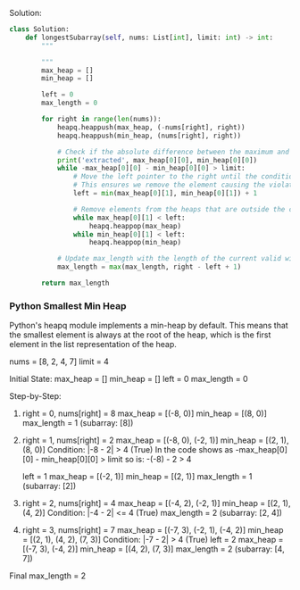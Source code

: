 
Solution:

```python
class Solution:
    def longestSubarray(self, nums: List[int], limit: int) -> int:
        """   

        """
        max_heap = []
        min_heap = []

        left = 0
        max_length = 0

        for right in range(len(nums)):
            heapq.heappush(max_heap, (-nums[right], right))
            heapq.heappush(min_heap, (nums[right], right))

            # Check if the absolute difference between the maximum and minimum values in the current window exceeds the limit
            print('extracted', max_heap[0][0], min_heap[0][0])
            while -max_heap[0][0] - min_heap[0][0] > limit:
                # Move the left pointer to the right until the condition is satisfied.
                # This ensures we remove the element causing the violation
                left = min(max_heap[0][1], min_heap[0][1]) + 1

                # Remove elements from the heaps that are outside the current window
                while max_heap[0][1] < left:
                    heapq.heappop(max_heap)
                while min_heap[0][1] < left:
                    heapq.heappop(min_heap)

            # Update max_length with the length of the current valid window
            max_length = max(max_length, right - left + 1)

        return max_length
```

### Python Smallest Min Heap

 Python's heapq module implements a min-heap by default. This means that the smallest element is always at the root of the heap, which is the first element in the list representation of the heap.

nums = [8, 2, 4, 7]
limit = 4

Initial State:
max_heap = []
min_heap = []
left = 0
max_length = 0

Step-by-Step:

1. right = 0, nums[right] = 8
   max_heap = [(-8, 0)]
   min_heap = [(8, 0)]
   max_length = 1 (subarray: [8])

2. right = 1, nums[right] = 2
   max_heap = [(-8, 0), (-2, 1)]
   min_heap = [(2, 1), (8, 0)]
   Condition: |-8 - 2| > 4 (True) 
   In the code shows as -max_heap[0][0] - min_heap[0][0] > limit
   so is: -(-8) - 2 > 4
   
   left = 1
   max_heap = [(-2, 1)]
   min_heap = [(2, 1)]
   max_length = 1 (subarray: [2])

3. right = 2, nums[right] = 4
   max_heap = [(-4, 2), (-2, 1)]
   min_heap = [(2, 1), (4, 2)]
   Condition: |-4 - 2| <= 4 (True)
   max_length = 2 (subarray: [2, 4])

4. right = 3, nums[right] = 7
   max_heap = [(-7, 3), (-2, 1), (-4, 2)]
   min_heap = [(2, 1), (4, 2), (7, 3)]
   Condition: |-7 - 2| > 4 (True)
   left = 2
   max_heap = [(-7, 3), (-4, 2)]
   min_heap = [(4, 2), (7, 3)]
   max_length = 2 (subarray: [4, 7])

Final max_length = 2


